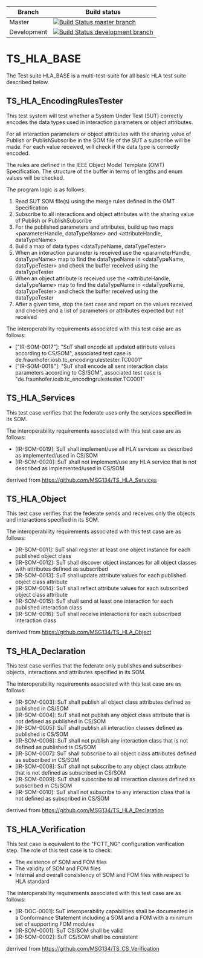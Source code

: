 | Branch | Build status |
| ------ | ------------ |
| Master | [![Build Status master branch](https://travis-ci.org/IVCTool/TS_HLA_BASE.svg?branch=master)](https://travis-ci.org/IVCTool/TS_HLA_BASE) |
| Development | [![Build Status development branch](https://travis-ci.org/IVCTool/TS_HLA_BASE.svg?branch=development)](https://travis-ci.org/IVCTool/TS_HLA_BASE) |

# TS_HLA_BASE

The Test suite HLA_BASE is a multi-test-suite for all basic HLA test suite described below.

## TS_HLA_EncodingRulesTester

This test system will test whether a System Under Test (SUT) correctly encodes the data types used in interaction parameters or object attributes.

For all interaction parameters or object attributes with the sharing value of Publish or PublishSubscribe in the SOM file of the SUT a subscribe will be made. For each value received, will check if the data type is correctly encoded.

The rules are defined in the IEEE Object Model Template (OMT) Specification. The structure of the buffer in terms of lengths and enum values will be checked.

The program logic is as follows:

1) Read SUT SOM file(s) using the merge rules defined in the OMT Specification
2) Subscribe to all interactions and object attributes with the sharing value of Publish or PublishSubscribe
3) For the published parameters and attributes, build up two maps <parameterHandle, dataTypeName> and <attributeHandle, dataTypeName>
4) Build a map of data types <dataTypeName, dataTypeTester>
5) When an interaction parameter is received use the <parameterHandle, dataTypeName> map to find the dataTypeName in <dataTypeName, dataTypeTester> and check the buffer received using the dataTypeTester
6) When an object attribute is received use the <attributeHandle, dataTypeName> map  to find the dataTypeName in <dataTypeName, dataTypeTester> and check the buffer received using the dataTypeTester
7) After a given time, stop the test case and report on the values received and checked and a list of parameters or attributes expected but not received

The interoperability requirements associated with this test case are as follows:

* ["IR-SOM-0017"]: "SuT shall encode all updated attribute values according to CS/SOM", associated test case is de.fraunhofer.iosb.tc_encodingrulestester.TC0001"
* ["IR-SOM-0018"]:	"SuT shall encode all sent interaction class parameters according to CS/SOM", associated test case is 	"de.fraunhofer.iosb.tc_encodingrulestester.TC0001"


## TS_HLA_Services

This test case verifies that the federate uses only the services specified in its SOM.

The interoperability requirements associated with this test case are as follows:
* [IR-SOM-0019]:	SuT shall implement/use all HLA services as described as implemented/used in CS/SOM
* [IR-SOM-0020]:	SuT shall not implement/use any HLA service that is not described as implemented/used in CS/SOM

derrived from https://github.com/MSG134/TS_HLA_Services

## TS_HLA_Object

This test case verifies that the federate sends and receives only the objects and interactions specified in its SOM.

The interoperability requirements associated with this test case are as follows:
* [IR-SOM-0011]:	SuT shall register at least one object instance for each published object class
* [IR-SOM-0012]:	SuT shall discover object instances for all object classes with attributes defined as subscribed 
* [IR-SOM-0013]:	SuT shall update attribute values for each published object class attribute
* [IR-SOM-0014]:	SuT shall reflect attribute values for each subscribed object class attribute
* [IR-SOM-0015]:	SuT shall send at least one interaction for each published interaction class
* [IR-SOM-0016]:	SuT shall receive interactions for each subscribed interaction class

derrived from https://github.com/MSG134/TS_HLA_Object

## TS_HLA_Declaration

This test case verifies that the federate only publishes and subscribes objects, interactions and attributes specified in its SOM.

The interoperability requirements associated with this test case are as follows:
* [IR-SOM-0003]:	SuT shall publish all object class attributes defined as published in CS/SOM
* [IR-SOM-0004]:	SuT shall not publish any object class attribute that is not defined as published in CS/SOM
* [IR-SOM-0005]:	SuT shall publish all interaction classes defined as published is CS/SOM
* [IR-SOM-0006]:	SuT shall not publish any interaction class that is not defined as published is CS/SOM
* [IR-SOM-0007]:	SuT shall subscribe to all object class attributes defined as subscribed in CS/SOM
* [IR-SOM-0008]:	SuT shall not subscribe to any object class attribute that is not defined as subscribed in CS/SOM
* [IR-SOM-0009]:	SuT shall subscribe to all interaction classes defined as subscribed in CS/SOM
* [IR-SOM-0010]:	SuT shall not subscribe to any interaction class that is not defined as subscribed in CS/SOM

derrived from https://github.com/MSG134/TS_HLA_Declaration

## TS_HLA_Verification

This test case is equivalent to the "FCTT_NG" configuration verification step. The role of this test case is to check:
* The existence of SOM and FOM files
* The validity of SOM and FOM files
* Internal and overall consistency of SOM and FOM files with respect to HLA standard

The interoperability requirements associated with this test case are as follows:
* [IR-DOC-0001]:	SuT interoperability capabilities shall be documented in a Conformance Statement including a SOM and a FOM with a minimum set of supporting FOM modules
* [IR-SOM-0001]:	SuT CS/SOM shall be valid
* [IR-SOM-0002]:	SuT CS/SOM shall be consistent

derrived from https://github.com/MSG134/TS_CS_Verification
